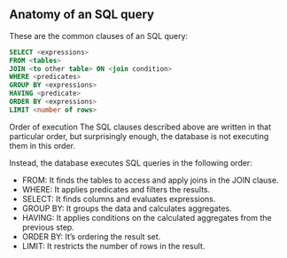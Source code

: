 ## Anatomy of an SQL query

These are the common clauses of an SQL query:

```sql
SELECT <expressions>
FROM <tables>
JOIN <to other table> ON <join condition>
WHERE <predicates>
GROUP BY <expressions>
HAVING <predicate>
ORDER BY <expressions>
LIMIT <number of rows>
```

Order of execution
The SQL clauses described above are written in that particular order, but surprisingly enough, the database is not executing them in this order.

Instead, the database executes SQL queries in the following order:

- FROM: It finds the tables to access and apply joins in the JOIN clause.
- WHERE: It applies predicates and filters the results.
- SELECT: It finds columns and evaluates expressions.
- GROUP BY: It groups the data and calculates aggregates.
- HAVING: It applies conditions on the calculated aggregates from the previous step.
- ORDER BY: It’s ordering the result set.
- LIMIT: It restricts the number of rows in the result.

